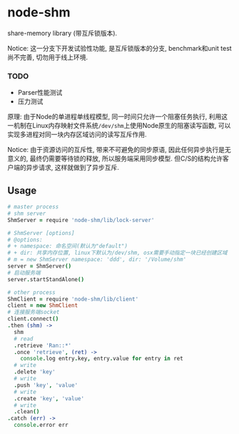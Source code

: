 # node-shm

share-memory library (带互斥锁版本).

Notice: 这一分支下开发试验性功能, 是互斥锁版本的分支, benchmark和unit test尚不完善, 切勿用于线上环境.

### TODO

+ Parser性能测试
+ 压力测试

原理: 由于Node的单进程单线程模型, 同一时间只允许一个阻塞任务执行,
利用这一机制在Linux内存映射文件系统`/dev/shm`上使用Node原生的阻塞读写函数, 可以实现多进程对同一块内存区域访问的读写互斥作用.

Notice: 由于资源访问的互斥性, 带来不可避免的同步原语, 因此任何异步执行是无意义的, 最终仍需要等待锁的释放, 所以服务端采用同步模型.
但C/S的结构允许客户端的异步请求, 这样就做到了异步互斥.

## Usage

```coffee
# master process
# shm server
ShmServer = require 'node-shm/lib/lock-server'

# ShmServer [options]
# @options:
# + namespace: 命名空间(默认为"default")
# + dir: 共享内存位置, linux下默认为/dev/shm, osx需要手动指定一块已经创建区域
# m = new ShmServer namespace: 'ddd', dir: '/Volume/shm'
server = ShmServer()
# 启动服务端
server.startStandAlone()
```

```coffee
# other process
ShmClient = require 'node-shm/lib/client'
client = new ShmClient
# 连接服务端socket
client.connect()
.then (shm) ->
  shm
  # read
  .retrieve 'Ran::*'
  .once 'retrieve', (ret) ->
    console.log entry.key, entry.value for entry in ret
  # write
  .delete 'key'
  # write
  .push 'key', 'value'
  # write
  .create 'key', 'value'
  # write
  .clean()
.catch (err) ->
  console.error err
```
